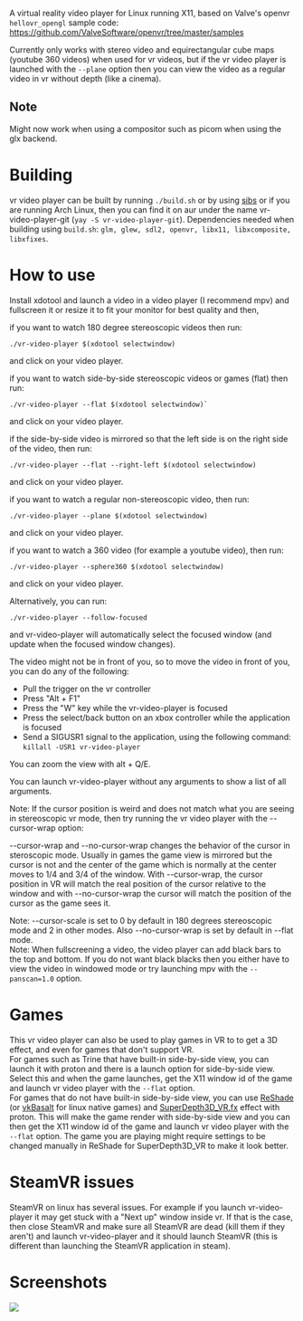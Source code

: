 A virtual reality video player for Linux running X11, based on Valve's openvr `hellovr_opengl` sample code: https://github.com/ValveSoftware/openvr/tree/master/samples

Currently only works with stereo video and equirectangular cube maps (youtube 360 videos) when used for vr videos, but if the vr video player is launched with the `--plane` option then you can view
the video as a regular video in vr without depth (like a cinema).

## Note
Might now work when using a compositor such as picom when using the glx backend.

# Building
vr video player can be built by running `./build.sh` or by using [sibs](https://git.dec05eba.com/sibs) or if you are running Arch Linux, then you can find it on aur under the name vr-video-player-git (`yay -S vr-video-player-git`).
Dependencies needed when building using `build.sh`: `glm, glew, sdl2, openvr, libx11, libxcomposite, libxfixes`.

# How to use
Install xdotool and launch a video in a video player (I recommend mpv) and fullscreen it or resize it to fit your monitor for best quality and then,

if you want to watch 180 degree stereoscopic videos then run:
```
./vr-video-player $(xdotool selectwindow)
```
and click on your video player.

if you want to watch side-by-side stereoscopic videos or games (flat) then run:
```
./vr-video-player --flat $(xdotool selectwindow)`
```
and click on your video player.

if the side-by-side video is mirrored so that the left side is on the right side of the video, then run:
```
./vr-video-player --flat --right-left $(xdotool selectwindow)
```
and click on your video player.

if you want to watch a regular non-stereoscopic video, then run:
```
./vr-video-player --plane $(xdotool selectwindow)
```
and click on your video player.

if you want to watch a 360 video (for example a youtube video), then run:
```
./vr-video-player --sphere360 $(xdotool selectwindow)
```
and click on your video player.

Alternatively, you can run:
```
./vr-video-player --follow-focused
```
and vr-video-player will automatically select the focused window (and update when the focused window changes).

The video might not be in front of you, so to move the video in front of you, you can do any of the following:
* Pull the trigger on the vr controller
* Press "Alt + F1"
* Press the "W" key while the vr-video-player is focused
* Press the select/back button on an xbox controller while the application is focused
* Send a SIGUSR1 signal to the application, using the following command: `killall -USR1 vr-video-player`

You can zoom the view with alt + Q/E.

You can launch vr-video-player without any arguments to show a list of all arguments.

Note: If the cursor position is weird and does not match what you are seeing in stereoscopic vr mode, then try running the vr video player with the --cursor-wrap option:

--cursor-wrap and --no-cursor-wrap changes the behavior of the cursor in steroscopic mode. Usually in games the game view is mirrored but the cursor is not and the center of the
game which is normally at the center moves to 1/4 and 3/4 of the window. With --cursor-wrap, the cursor position in VR will match the real position of the
cursor relative to the window and with --no-cursor-wrap the cursor will match the position of the cursor as the game sees it.

Note: --cursor-scale is set to 0 by default in 180 degrees stereoscopic mode and 2 in other modes. Also --no-cursor-wrap is set by default in --flat mode.\
Note: When fullscreening a video, the video player can add black bars to the top and bottom. If you do not want black blacks then you either have to view the video in windowed mode or try launching mpv with the `--panscan=1.0` option.

# Games
This vr video player can also be used to play games in VR to to get a 3D effect, and even for games that don't support VR.\
For games such as Trine that have built-in side-by-side view, you can launch it with proton and there is a launch option for side-by-side view. Select this and when the game launches, get the X11 window id of the game
and launch vr video player with the `--flat` option.\
For games that do not have built-in side-by-side view, you can use [ReShade](https://reshade.me/) (or [vkBasalt](https://github.com/DadSchoorse/vkBasalt) for linux native games) and [SuperDepth3D_VR.fx](https://github.com/BlueSkyDefender/Depth3D) effect with proton. This will make the game render with side-by-side view and you can then get the X11 window id of the game and launch vr video player with the `--flat` option. The game you are playing might require settings to be changed manually in ReShade for SuperDepth3D_VR to make it look better.

# SteamVR issues
SteamVR on linux has several issues. For example if you launch vr-video-player it may get stuck with a "Next up" window inside vr. If that is the case, then close SteamVR and make sure all SteamVR are dead (kill them if they aren't) and launch vr-video-player and it should launch SteamVR (this is different than launching the SteamVR application in steam).

# Screenshots
![](https://www.dec05eba.com/images/vr-video-player.jpg)
